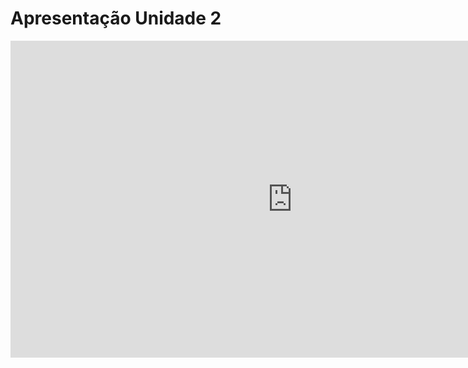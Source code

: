 # Apresentação Unidade 2

<iframe width="901" height="507" src="https://www.youtube.com/embed/ImzRCfeYNLA" title="Vídeo de apresentação Unidade 3 Requisitos" frameborder="0" allow="accelerometer; autoplay; clipboard-write; encrypted-media; gyroscope; picture-in-picture; web-share" allowfullscreen></iframe>